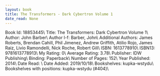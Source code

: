 ```yaml
---
layout: book
title: The Transformers - Dark Cybertron Volume 1
date_read: None
---
```


Book Id: 18853445\ 
Title: The Transformers: Dark Cybertron Volume 1\ 
Author: John Barber\ 
Author l-f: Barber, John\ 
Additional Authors: James Roberts, Brendan Cahill, Phil Jimenez, Andrew Griffith, Atilio Rojo, James Raiz, Livio Ramondelli, Nick Roche, Robert Gill\ 
ISBN: 1613778910\ 
ISBN13: 9781613778913\ 
My Rating: 0\ 
Average Rating: 3.78\ 
Publisher: IDW Publishing\ 
Binding: Paperback\ 
Number of Pages: 152\ 
Year Published: 2014\ 
Date Read: \ 
Date Added: 2019/10/18\ 
Bookshelves: kupka-wstydu\ 
Bookshelves with positions: kupka-wstydu (#404)\ 

